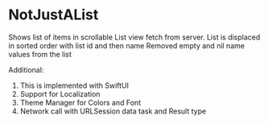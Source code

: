 # NotJustAList
Shows list of items in scrollable List view fetch from server.
List is displaced in sorted order with list id and then name
Removed empty and nil name values from the list

Additional:
1. This is implemented with SwiftUI
2. Support for Localization
3. Theme Manager for Colors and Font
4. Network call with URLSession data task and Result type
